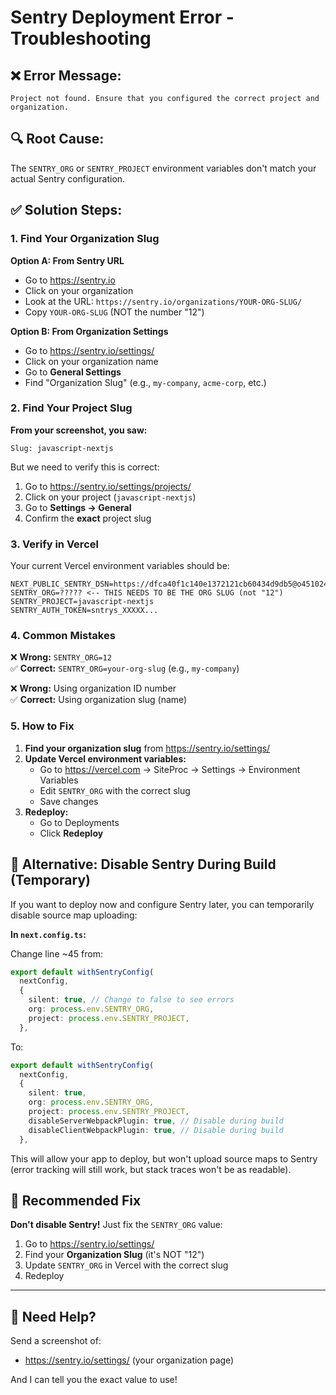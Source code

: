 # Sentry Deployment Error - Troubleshooting

## ❌ Error Message:
```
Project not found. Ensure that you configured the correct project and organization.
```

## 🔍 Root Cause:
The `SENTRY_ORG` or `SENTRY_PROJECT` environment variables don't match your actual Sentry configuration.

## ✅ Solution Steps:

### 1. Find Your Organization Slug

**Option A: From Sentry URL**
- Go to https://sentry.io
- Click on your organization
- Look at the URL: `https://sentry.io/organizations/YOUR-ORG-SLUG/`
- Copy `YOUR-ORG-SLUG` (NOT the number "12")

**Option B: From Organization Settings**
- Go to https://sentry.io/settings/
- Click on your organization name
- Go to **General Settings**
- Find "Organization Slug" (e.g., `my-company`, `acme-corp`, etc.)

### 2. Find Your Project Slug

**From your screenshot, you saw:**
```
Slug: javascript-nextjs
```

But we need to verify this is correct:

1. Go to https://sentry.io/settings/projects/
2. Click on your project (`javascript-nextjs`)
3. Go to **Settings → General**
4. Confirm the **exact** project slug

### 3. Verify in Vercel

Your current Vercel environment variables should be:

```env
NEXT_PUBLIC_SENTRY_DSN=https://dfca40f1c140e1372121cb60434d9db5@o451024249166236.ingest.us.sentry.io/4510242500182016
SENTRY_ORG=????? <-- THIS NEEDS TO BE THE ORG SLUG (not "12")
SENTRY_PROJECT=javascript-nextjs
SENTRY_AUTH_TOKEN=sntrys_XXXXX...
```

### 4. Common Mistakes

❌ **Wrong:** `SENTRY_ORG=12`  
✅ **Correct:** `SENTRY_ORG=your-org-slug` (e.g., `my-company`)

❌ **Wrong:** Using organization ID number  
✅ **Correct:** Using organization slug (name)

### 5. How to Fix

1. **Find your organization slug** from https://sentry.io/settings/
2. **Update Vercel environment variables:**
   - Go to https://vercel.com → SiteProc → Settings → Environment Variables
   - Edit `SENTRY_ORG` with the correct slug
   - Save changes
3. **Redeploy:**
   - Go to Deployments
   - Click **Redeploy**

## 🚫 Alternative: Disable Sentry During Build (Temporary)

If you want to deploy now and configure Sentry later, you can temporarily disable source map uploading:

**In `next.config.ts`:**

Change line ~45 from:
```typescript
export default withSentryConfig(
  nextConfig,
  {
    silent: true, // Change to false to see errors
    org: process.env.SENTRY_ORG,
    project: process.env.SENTRY_PROJECT,
  },
```

To:
```typescript
export default withSentryConfig(
  nextConfig,
  {
    silent: true,
    org: process.env.SENTRY_ORG,
    project: process.env.SENTRY_PROJECT,
    disableServerWebpackPlugin: true, // Disable during build
    disableClientWebpackPlugin: true, // Disable during build
  },
```

This will allow your app to deploy, but won't upload source maps to Sentry (error tracking will still work, but stack traces won't be as readable).

## 🎯 Recommended Fix

**Don't disable Sentry!** Just fix the `SENTRY_ORG` value:

1. Go to https://sentry.io/settings/
2. Find your **Organization Slug** (it's NOT "12")
3. Update `SENTRY_ORG` in Vercel with the correct slug
4. Redeploy

---

## 📸 Need Help?

Send a screenshot of:
- https://sentry.io/settings/ (your organization page)

And I can tell you the exact value to use!
